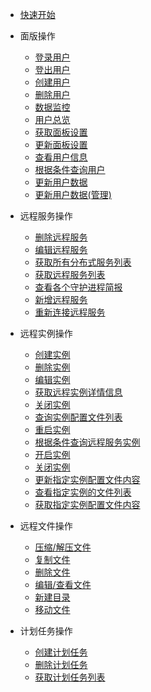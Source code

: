 * [快速开始](README.md)

* 面版操作
  * [登录用户](panel/login.md)
  * [登出用户](panel/logout.md)
  * [创建用户](panel/register.md)
  * [删除用户](panel/user_delete.md)
  * [数据监控](panel/overview.md)
  * [用户总览](panel/user_overview.md)
  * [获取面板设置](panel/get_settings.md)
  * [更新面板设置](panel/update_settings.md)
  * [查看用户信息](panel/info.md)
  * [根据条件查询用户](panel/search.md)
  * [更新用户数据](panel/update.md)
  * [更新用户数据(管理)](panel/update_admin.md)
  
* 远程服务操作
  * [删除远程服务](remote/del_remote_services.md)
  * [编辑远程服务](remote/edit_remote_services.md)
  * [获取所有分布式服务列表](remote/get_daemonlist.md)
  * [获取远程服务列表](remote/get_remote_services.md)
  * [查看各个守护进程简报](remote/get_remote_services_info.md)
  * [新增远程服务](remote/new_remote_services.md)
  * [重新连接远程服务](remote/reconn_remote_services.md)

* 远程实例操作
  * [创建实例](instance/create_instance.md)
  * [删除实例](instance/delete_instance.md)
  * [编辑实例](instance/edit_instance.md)
  * [获取远程实例详情信息](instance/get_instance_info.md)
  * [关闭实例](instance/kill_instance.md)
  * [查询实例配置文件列表](instance/query_instance_configfile.md)
  * [重启实例](instance/restart_instance.md)
  * [根据条件查询远程服务实例](instance/search_remote_services.md)
  * [开启实例](instance/start_instance.md)
  * [关闭实例](instance/stop_instance.md)
  * [更新指定实例配置文件内容](instance/update_instance_configfilecontent.md)
  * [查看指定实例的文件列表](instance/view_instance_fils_list.md)
  * [获取指定实例配置文件内容](instance/get_instance_configFileContent.md)

* 远程文件操作
  * [压缩/解压文件](files/compress.md)
  * [复制文件](files/copy_files.md)
  * [删除文件](files/delete_files.md)
  * [编辑/查看文件](files/edit_files.md)
  * [新建目录](files/mkdir.md)
  * [移动文件](files/move_files.md)

* 计划任务操作
  * [创建计划任务](scedule/create_schedule.md)
  * [删除计划任务](scedule/del_scedule.md)
  * [获取计划任务列表](scedule/get_schedule_list.md)

